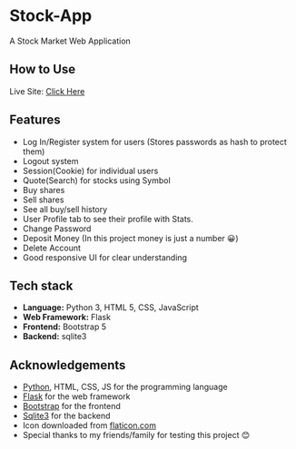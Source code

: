 # Stock-App

A Stock Market Web Application

## How to Use

Live Site: [Click Here](https://stock-app-7yg6.onrender.com/)
<!-- <b>NOTE: This Web Application will be hosted soon.</b><br>So for now, to test this Application you will have to
1. Install [Python 3.12](https://www.python.org/) or latest. You can also follow [this video](https://www.youtube.com/watch?v=NES0LRUFMBE)
2. Install Flask module using `pip install flask`
3. Press `Ctrl + Right Click` and run Powershell on the main directory(the folder where you downloaded this code)
4. Type `python app.py` and hit Enter
5. Copy the server link from the command line. i.e. `http://127.0.0.1:5000/`
6. Paste it to your web browser URL tab.
7. You are good to go :) -->

## Features

- Log In/Register system for users (Stores passwords as hash to protect them)
- Logout system
- Session(Cookie) for individual users
- Quote(Search) for stocks using Symbol
- Buy shares
- Sell shares
- See all buy/sell history
- User Profile tab to see their profile with Stats.
- Change Password
- Deposit Money (In this project money is just a number 😀)
- Delete Account
- Good responsive UI for clear understanding

## Tech stack

- **Language:** Python 3, HTML 5, CSS, JavaScript
- **Web Framework:** Flask
- **Frontend:** Bootstrap 5
- **Backend:** sqlite3

## Acknowledgements

- [Python](https://www.python.org/), HTML, CSS, JS for the programming language
- [Flask](https://flask.palletsprojects.com/) for the web framework
- [Bootstrap](https://getbootstrap.com/) for the frontend
- [Sqlite3](https://sqlite.org/) for the backend
- Icon downloaded from [flaticon.com](https://www.flaticon.com/)
- Special thanks to my friends/family for testing this project 😊
